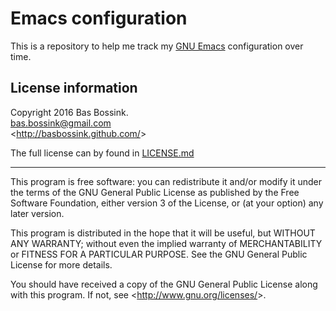 # Emacs configuration
This is a repository to help me track my [GNU Emacs](https://www.gnu.org/software/emacs/) configuration over time.

## License information

Copyright 2016 Bas Bossink.  
bas.bossink@gmail.com  
&lt;<http://basbossink.github.com/>&gt;

The full license can by found in [LICENSE.md](https://raw.githubusercontent.com/basbossink/emacs-configuration/master/LICENSE.md "License")

----

This program is free software: you can redistribute it and/or modify
it under the terms of the GNU General Public License as published by
the Free Software Foundation, either version 3 of the License, or
(at your option) any later version.

This program is distributed in the hope that it will be useful,
but WITHOUT ANY WARRANTY; without even the implied warranty of
MERCHANTABILITY or FITNESS FOR A PARTICULAR PURPOSE.  See the
GNU General Public License for more details.

You should have received a copy of the GNU General Public License
along with this program.  If not, see &lt;<http://www.gnu.org/licenses/>&gt;.
